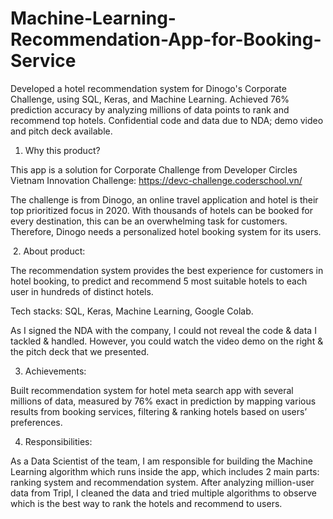 # Machine-Learning-Recommendation-App-for-Booking-Service
Developed a hotel recommendation system for Dinogo's Corporate Challenge, using SQL, Keras, and Machine Learning. Achieved 76% prediction accuracy by analyzing millions of data points to rank and recommend top hotels. Confidential code and data due to NDA; demo video and pitch deck available.

  1. Why this product?

This app is a solution for Corporate Challenge from Developer Circles Vietnam Innovation Challenge: https://devc-challenge.coderschool.vn/

The challenge is from Dinogo, an online travel application and hotel is their top prioritized focus in 2020. With thousands of hotels can be booked for every destination, this can be an overwhelming task for customers. Therefore, Dinogo needs a personalized hotel booking system for its users.


​
  2. About product:​

The recommendation system provides the best experience for customers in hotel booking, to predict and recommend 5 most suitable hotels to each user in hundreds of distinct hotels.

​Tech stacks: SQL, Keras, Machine Learning, Google Colab.

​As I signed the NDA with the company, I could not reveal the code & data I tackled & handled. However, you could watch the video demo on the right & the pitch deck that we presented.
​


  3. Achievements:

Built recommendation system for hotel meta search app with several millions of data, measured by 76% exact in prediction by mapping various results from booking services, filtering & ranking hotels based on users’ preferences.


  4. Responsibilities: 

As a Data Scientist of the team, I am responsible for building the Machine Learning algorithm which runs inside the app, which includes 2 main parts: ranking system and recommendation system. After analyzing million-user data from TripI, I cleaned the data and tried multiple algorithms to observe which is the best way to rank the hotels and recommend to users.
